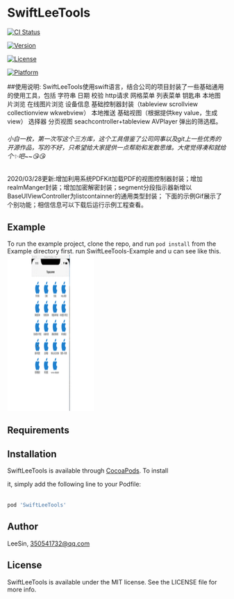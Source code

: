 # SwiftLeeTools



[![CI Status](https://img.shields.io/travis/350541732/SwiftLeeTools.svg?style=flat)](https://travis-ci.org/350541732/SwiftLeeTools)

[![Version](https://img.shields.io/cocoapods/v/SwiftLeeTools.svg?style=flat)](https://cocoapods.org/pods/SwiftLeeTools)

[![License](https://img.shields.io/cocoapods/l/SwiftLeeTools.svg?style=flat)](https://cocoapods.org/pods/SwiftLeeTools)

[![Platform](https://img.shields.io/cocoapods/p/SwiftLeeTools.svg?style=flat)](https://cocoapods.org/pods/SwiftLeeTools)

##使用说明:
SwiftLeeTools使用swift语言，结合公司的项目封装了一些基础通用的使用工具，包括 字符串 日期 校验 http请求 网格菜单 列表菜单 钥匙串 本地图片浏览 在线图片浏览 设备信息 基础控制器封装（tableview scrollview collectionview wkwebview） 本地推送
基础视图（根据提供key value，生成view） 选择器  分页视图  seachcontroller+tableview AVPlayer  弹出的筛选框。
###### 小白一枚，第一次写这个三方库，这个工具借鉴了公司同事以及git上一些优秀的开源作品，写的不好，只希望给大家提供一点帮助和发散思维。大佬觉得凑和就给个✨吧~~😘😘

######
2020/03/28更新:增加利用系统PDFKit加载PDF的视图控制器封装；增加realmManger封装；增加加密解密封装；segment分段指示器新增以BaseUIViewController为listcontainner的通用类型封装；
下面的示例Gif展示了个别功能；相信信息可以下载后运行示例工程查看。

## Example

To run the example project, clone the repo, and run `pod install` from the Example directory first.
run SwiftLeeTools-Example and u can see like this.
<img src="https://github.com/350541732/LeeImages/blob/master/uPic/swiftLeeTools.gif" width=200 height=360 />




## Requirements



## Installation



SwiftLeeTools is available through [CocoaPods](https://cocoapods.org). To install

it, simply add the following line to your Podfile:



```ruby

pod 'SwiftLeeTools'

```



## Author



LeeSin, 350541732@qq.com



## License



SwiftLeeTools is available under the MIT license. See the LICENSE file for more info.

